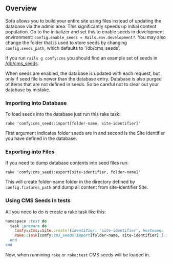## Overview

Sofa allows you to build your entire site using files instead of updating the
database via the admin area. This significantly speeds up initial content
population. Go to the initializer and set this to enable seeds in development
environment: `config.enable_seeds = Rails.env.development?`. You may also change
the folder that is used to store seeds by changing `config.seeds_path`, which
defaults to '/db/cms_seeds'.

If you run `rails g comfy:cms` you should find an example set of seeds in
[/db/cms\_seeds](https://github.com/comfy/comfortable-mexican-sofa/tree/master/db/cms_seeds).

When seeds are enabled, the database is updated with each request, but only if
seed file is newer than the database entry. Database is also purged of items that
are not defined in seeds. So be careful not to clear out your database by mistake.

### Importing into Database

To load seeds into the database just run this rake task:

```
rake 'comfy:cms_seeds:import[folder-name, site-identifier]'
```

First argument indicates folder seeds are in and second is the Site identifier
you have defined in the database.

### Exporting into Files

If you need to dump database contents into seed files run:

```
rake 'comfy:cms_seeds:export[site-identifier, folder-name]'
```

This will create folder-name folder in the directory defined by
`config.fixtures_path` and dump all content from site-identifier Site.

### Using CMS Seeds in tests

All you need to do is create a rake task like this:

```ruby
namespace :test do
  task :prepare do
    Comfy::Cms::Site.create!(identifier: 'site-identifier', hostname: 'localhost')
    Rake::Task[comfy:cms_seeds:import[folder-name, site-identifier]'].invoke
  end
end
```

Now, when runnining `rake` or `rake:test` CMS seeds will be loaded in.
